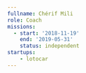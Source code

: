 ```yaml
---
fullname: Chérif Mili
role: Coach
missions:
  - start: '2018-11-19'
    end: '2019-05-31'
    status: independent
startups:
    - lotocar
---
```

